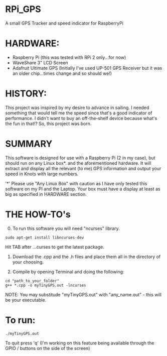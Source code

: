 # RPi_GPS
 A small GPS Tracker and speed indicator for RaspberryPi

# HARDWARE:
 - Raspberry Pi (this was tested with RPi 2 only...for now)
 - WaveShare 3" LCD Screen
 - Adafruit Ultimate GPS (Initially I've used UP-501 GPS Receiver but it was an older chip...times change and so should we!)

# HISTORY:
 This project was inspired by my desire to advance in sailing. I needed something that would tell me the speed since that's a good
 indicator of performance. I didn't want to buy an off-the-shelf device because what's the fun in that!? So, this project was 
 born. 

# SUMMARY
 This software is designed for use with a Raspberry Pi (2 in my case), but should run on any Linux box*. and the aforementioned 
 hardware. It will extract and display all the relevant (to me) GPS information and output your speed in Knots with large numbers.

'*' Please use "Any Linux Box" with caution as I have only tested this software on my PI and the Laptop. Your box must have a display 
  at least as big as specified in HARDWARE section.

# THE HOW-TO's

0. To run this software you will need "ncurses" library. 
```
sudo apt-get install libncurses-dev
```
Hit TAB after ...curses to get the latest package.

1. Download the .cpp and the .h files and place them all in the directory of your choosing.
  
2. Compile by opening Terminal and doing the following:
```
cd "path_to_your_folder"
g++ *.cpp -o myTinyGPS.out -lncurses
```
NOTE: You may substitude "myTinyGPS.out" with "any_name.out" - this will be your executable.

# To run:
```
./myTinyGPS.out
```
 To quit press 'q' (I'm working on this feature being available through the GPIO / buttons on the side of the screen)

